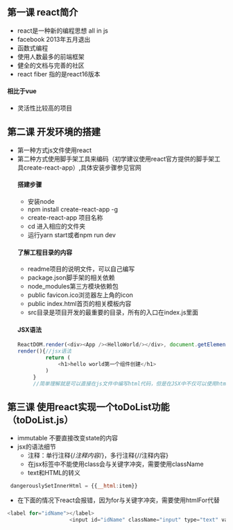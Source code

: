 ## 第一课 react简介
- react是一种新的编程思想 all in js
- facebook 2013年五月退出
- 函数式编程
- 使用人数最多的前端框架
- 健全的文档与完善的社区
- react fiber 指的是react16版本
#### 相比于vue
- 灵活性比较高的项目
## 第二课 开发环境的搭建
- 第一种方式js文件使用react
- 第二种方式使用脚手架工具来编码（初学建议使用react官方提供的脚手架工具create-react-app）,具体安装步骤参见官网
  #### 搭建步骤
  - 安装node
  - npm install create-react-app -g
  - create-react-app 项目名称
  - cd 进入相应的文件夹
  - 运行yarn start或者npm run dev
  #### 了解工程目录的内容
  - readme项目的说明文件，可以自己编写
  - package.json脚手架的相关依赖
  - node_modules第三方模块依赖包
  - public favicon.ico浏览器左上角的icon
  - public index.html首页的相关模板内容
  - src目录是项目开发的最重要的目录，所有的入口在index.js里面
  #### JSX语法
  ```javascript
  ReactDOM.render(<div><App /><HelloWorld/></div>, document.getElementById('root'));
  render(){//jsx语法
           return (
               <h1>hello world第一个组件创建</h1>
           )
       }
       //简单理解就是可以直接在js文件中编写html代码，但是在JSX中不仅可以使用html，同样也可以实现js功能，jsx识别组件必须是以大写开头
  ```
## 第三课 使用react实现一个toDoList功能（toDoList.js）
- immutable 不要直接改变state的内容
- jsx的语法细节
  - 注释：单行注释{/*注释内容*/}，多行注释{//注释内容}
  - 在jsx标签中不能使用class会与关键字冲突，需要使用className
  - text和HTML的转义
```JavaScript
 dangerouslySetInnerHtml = {{__html:item}}
```
  - 在下面的情况下react会报错，因为for与关键字冲突，需要使用htmlFor代替
```JavaScript
<label for="idName"></label>
                    <input id="idName" className="input" type="text" value={this.state.inputVal} onChange={this.setVal}/>
```

